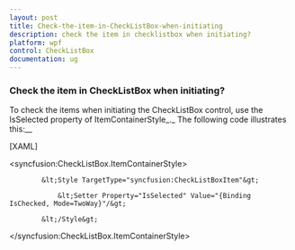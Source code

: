 ```yaml
---
layout: post
title: Check-the-item-in-CheckListBox-when-initiating
description: check the item in checklistbox when initiating? 
platform: wpf
control: CheckListBox
documentation: ug
---
```


### Check the item in CheckListBox when initiating? 

To check the items when initiating the CheckListBox control, use the IsSelected property of ItemContainerStyle_._ The following code illustrates this:__

[XAML]



&lt;syncfusion:CheckListBox.ItemContainerStyle&gt;

            &lt;Style TargetType="syncfusion:CheckListBoxItem"&gt;

                &lt;Setter Property="IsSelected" Value="{Binding IsChecked, Mode=TwoWay}"/&gt;

            &lt;/Style&gt;

&lt;/syncfusion:CheckListBox.ItemContainerStyle&gt;



